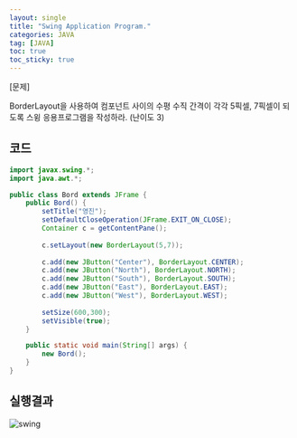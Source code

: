 ```yaml
---
layout: single
title: "Swing Application Program."
categories: JAVA
tag: [JAVA]
toc: true
toc_sticky: true
---
```


[문제] 

BorderLayout을 사용하여 컴포넌트 사이의 수평 수직 간격이 각각 5픽셀, 7픽셀이 되도록 스윙 응용프로그램을 작성하라. (난이도 3)


## 코드

```java
import javax.swing.*;
import java.awt.*;

public class Bord extends JFrame {
	public Bord() {
		setTitle("영진");
		setDefaultCloseOperation(JFrame.EXIT_ON_CLOSE);
		Container c = getContentPane();
		
		c.setLayout(new BorderLayout(5,7));
		
		c.add(new JButton("Center"), BorderLayout.CENTER);
		c.add(new JButton("North"), BorderLayout.NORTH);
		c.add(new JButton("South"), BorderLayout.SOUTH);
		c.add(new JButton("East"), BorderLayout.EAST);
		c.add(new JButton("West"), BorderLayout.WEST);
		
		setSize(600,300);
		setVisible(true);
	}

	public static void main(String[] args) {
		new Bord();
	}
}
```

## 실행결과

![swing](../../images/2022-03-05-swing/swing.png)
